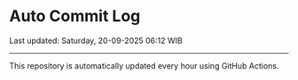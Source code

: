 # Auto Commit Log

Last updated: Saturday, 20-09-2025 06:12 WIB

---

This repository is automatically updated every hour using GitHub Actions.
